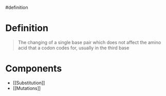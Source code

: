 #definition 
# Definition
> The changing of a single base pair which does not affect the amino acid that a codon codes for, usually in the third base
# Components
- [[Substitution]]
- [[Mutations]]